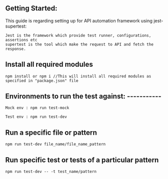 ## Getting Started:

This guide is regarding setting up for API automation framework using jest-supertest:
```
Jest is the framework which provide test runner, configurations, assertions etc
supertest is the tool which make the request to API and fetch the response. 
```
## Install all required modules
```
npm install or npm i //This will install all required modules as specified in "package.json" file
```
## Environments to run the test against: -----------
```
Mock env : npm run test-mock
```
```
Test env : npm run test-dev
```

## Run a specific file or pattern
```
npm run test-dev file_name/file_name_pattern
```

## Run specific test or tests of a particular pattern
```
npm run test-dev -- -t test_name/pattern
```
